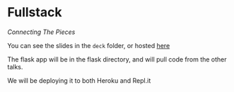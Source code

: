 # Fullstack  
_Connecting The Pieces_

You can see the slides in the `deck` folder, or hosted [here](https://hackathon-2023-fullstack-connecting-the-pieces.netlify.app/)

The flask app will be in the flask directory, and will pull code from the other talks.

We will be deploying it to both Heroku and Repl.it
